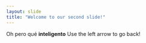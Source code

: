 ```yaml
---
layout: slide
title: "Welcome to our second slide!"
---
```

Oh pero qué **inteligento**
Use the left arrow to go back!
